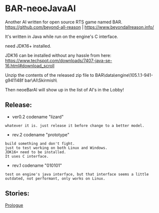 # BAR-neoeJavaAI

Another AI written for open source RTS game named BAR. https://github.com/beyond-all-reason  |  https://www.beyondallreason.info/

It's written in Java while run on the engine's C interface.

need JDK16+ installed.

JDK16 can be installed without any hassle from here: https://www.techspot.com/downloads/7407-java-se-16.html#download_scroll

Unzip the contents of the released zip file to BAR\data\engine\105.1.1-941-g941148f bar\AI\Skirmish\

Then neoeBarAI will show up in the list of AI's in the Lobby!

## Release:

- ver0.2 codename "lizard"
```
whatever it is. just release it before change to a better model.
```
  
- rev.2 codename "prototype"
```
build something and don't fight.
just to test working on both Linux and Windows.
JDK16+ need to be installed.
It uses C interface.
```

- rev.1 codename "010101"
```
test on engine's java interface, but that interface seems a little outdated, not performant, only works on Linux.
```

## Stories:

[Prologue](prologue.md)

